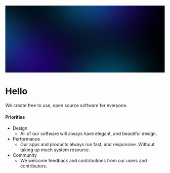 ![Banner](/profile/banner.png)

# Hello

We create free to use, open source software for everyone.

#### Priorities
- Design
  - All of our software will always have elegant, and beautiful design.
- Performance
  - Our apps and products always run fast, and responsive. Without taking up much system resource.
- Community
  - We welcome feedback and contributions from our users and contributors.
